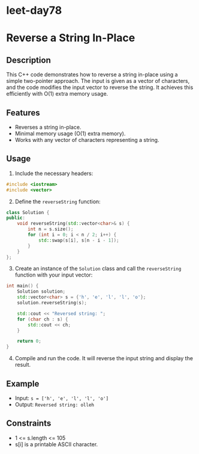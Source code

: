 # leet-day78

# Reverse a String In-Place

## Description

This C++ code demonstrates how to reverse a string in-place using a simple two-pointer approach. The input is given as a vector of characters, and the code modifies the input vector to reverse the string. It achieves this efficiently with O(1) extra memory usage.

## Features

- Reverses a string in-place.
- Minimal memory usage (O(1) extra memory).
- Works with any vector of characters representing a string.

## Usage

1. Include the necessary headers:

```cpp
#include <iostream>
#include <vector>
```

2. Define the `reverseString` function:

```cpp
class Solution {
public:
    void reverseString(std::vector<char>& s) {
        int n = s.size();
        for (int i = 0; i < n / 2; i++) {
            std::swap(s[i], s[n - i - 1]);
        }
    }
};
```

3. Create an instance of the `Solution` class and call the `reverseString` function with your input vector:

```cpp
int main() {
    Solution solution;
    std::vector<char> s = {'h', 'e', 'l', 'l', 'o'};
    solution.reverseString(s);

    std::cout << "Reversed string: ";
    for (char ch : s) {
        std::cout << ch;
    }

    return 0;
}
```

4. Compile and run the code. It will reverse the input string and display the result.

## Example

- Input: `s = ['h', 'e', 'l', 'l', 'o']`
- Output: `Reversed string: olleh`

## Constraints

- 1 <= s.length <= 105
- s[i] is a printable ASCII character.

